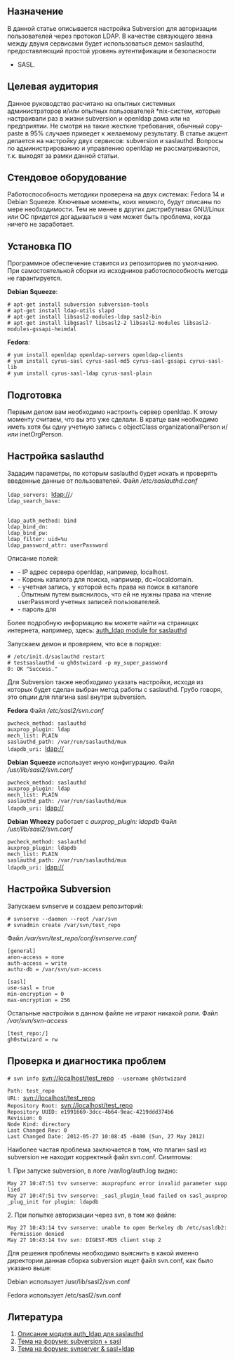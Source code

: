 ## Назначение

В данной статье описывается настройка Subversion для авторизации
пользователей через протокол LDAP. В качестве связующего звена
между двумя сервисами будет использоваться демон saslauthd,
предоставляющий простой уровень аутентификации и безопасности
- SASL.

## Целевая аудитория

Данное руководство расчитано на опытных системных администраторов и/или
опытных пользователей \*nix-систем, которые настраивали раз в жизни
subversion и openldap дома или на предприятии. Не смотря на такие
жесткие требования, обычный copy-paste в 95% случаев приведет к
желаемому результату. В статье акцент делается на настройку двух
сервисов: subversion и saslauthd. Вопросы по администрированию и
управлению openldap не рассматриваются, т.к. выходят за рамки данной
статьи.

## Стендовое оборудование

Работоспособность методики проверена на двух системах: Fedora 14 и
Debian Squeeze. Ключевые моменты, коих немного, будут описаны по мере
необходимости. Тем не менее в других дистрибутивах GNU/Linux или ОС
придется догадываться в чем может быть проблема, когда ничего не
заработает.

## Установка ПО

Программное обеспечение ставится из репозиториев по умолчанию. При
самостоятельной сборки из исходников работоспособность метода не
гарантируется.

**Debian Squeeze**:

`# apt-get install subversion subversion-tools`  
`# apt-get install ldap-utils slapd`  
`# apt-get install libsasl2-modules-ldap sasl2-bin`  
`# apt-get install libgsasl7 libsasl2-2 libsasl2-modules libsasl2-modules-gssapi-heimdal`

**Fedora**:

`# yum install openldap openldap-servers openldap-clients`  
`# yum install cyrus-sasl cyrus-sasl-md5 cyrus-sasl-gssapi cyrus-sasl-lib`  
`# yum install cyrus-sasl-ldap cyrus-sasl-plain`

## Подготовка

Первым делом вам необходимо настроить сервер openldap. К этому моменту
считаем, что вы это уже сделали. В кратце вам необходимо иметь хотя бы
одну учетную запись с objectClass organizationalPerson и/или
inetOrgPerson.

## Настройка saslauthd

Зададим параметры, по которым saslauthd будет искать и проверять
введенные данные от пользователей. Файл */etc/saslauthd.conf*

`ldap_servers: `<ldap://>**<SERVER IP ADDRESS>**`/`  
`ldap_search_base: `**<search DN>**  
`ldap_auth_method: bind`  
`ldap_bind_dn: `**<bind DN>**  
`ldap_bind_pw: `**<bind DN password>**  
`ldap_filter: uid=%u`  
`ldap_password_attr: userPassword`

Описание полей:

  - **<SERVER IP ADDRESS>** - IP адрес сервера openldap, например,
    localhost.
  - **<search DN>** - Корень каталога для поиска, например,
    dc=localdomain.
  - **<bind DN>** - учетная запись, у которой есть права на поиск в
    каталоге **<search DN>**. Опытным путем выяснилось, что ей не
    нужны права на чтение userPassword учетных записей пользователей.
  - **<bind DN password>** - пароль для **<bind DN>**

Более подробную информацию вы можете найти на страницах интернета,
например, здесь: [auth\_ldap module for
saslauthd](http://www.opensource.apple.com/source/passwordserver_sasl/passwordserver_sasl-159/cyrus_sasl/saslauthd/LDAP_SASLAUTHD?txt)

Запускаем демон и проверяем, что все в порядке:

`# /etc/init.d/saslauthd restart`  
`# testsaslauthd -u gh0stwizard -p my_super_password`  
`0: OK "Success."`

Для Subversion также необходимо указать настройки, исходя из которых
будет сделан выбран метод работы с saslauthd. Грубо говоря, это
опции для плагина sasl внутри subversion.

**Fedora** Файл */etc/sasl2/svn.conf*

`pwcheck_method: saslauthd`  
`auxprop_plugin: ldap`  
`mech_list: PLAIN`  
`saslauthd_path: /var/run/saslauthd/mux`  
`ldapdb_uri: `<ldap://>

**Debian Squeeze** использует иную конфигурацию. Файл
*/usr/lib/sasl2/svn.conf*

`pwcheck_method: saslauthd`  
`auxprop_plugin: ldap`  
`mech_list: PLAIN`  
`saslauthd_path: /var/run/saslauthd/mux`  
`ldapdb_uri: `<ldap://>

**Debian Wheezy** работает с *auxprop\_plugin: ldapdb* Файл
*/usr/lib/sasl2/svn.conf*

`pwcheck_method: saslauthd`  
`auxprop_plugin: ldapdb`  
`mech_list: PLAIN`  
`saslauthd_path: /var/run/saslauthd/mux`  
`ldapdb_uri: `<ldap://>

## Настройка Subversion

Запускаем svnserve и создаем репозиторий:

`# svnserve --daemon --root /var/svn`  
`# svnadmin create /var/svn/test_repo`

Файл */var/svn/test\_repo/conf/svnserve.conf*

`[general]`  
`anon-access = none`  
`auth-access = write`  
`authz-db = /var/svn/svn-access`  
  
`[sasl]`  
`use-sasl = true`  
`min-encryption = 0`  
`max-encryption = 256`

Остальные настройки в данном файле не играют никакой роли. Файл
*/var/svn/svn-access*

`[test_repo:/]`  
`gh0stwizard = rw`

## Проверка и диагностика проблем

`# svn info `<svn://localhost/test_repo>` --username gh0stwizard`

`Path: test_repo`  
`URL: `<svn://localhost/test_repo>  
`Repository Root: `<svn://localhost/test_repo>  
`Repository UUID: e1991669-3dcc-4b64-9eac-4219ddd374b6`  
`Revision: 0`  
`Node Kind: directory`  
`Last Changed Rev: 0`  
`Last Changed Date: 2012-05-27 10:08:45 -0400 (Sun, 27 May 2012)`

Наиболее частая проблема заключается в том, что плагин sasl из
subversion не находит корректный файл svn.conf. Симптомы:

1\. При запуске subversion, в логе /var/log/auth.log видно:

`May 27 10:47:51 tvv svnserve: auxpropfunc error invalid parameter supplied`  
`May 27 10:47:51 tvv svnserve: _sasl_plugin_load failed on sasl_auxprop_plug_init for plugin: ldapdb`

2\. При попытке авторизации через svn, в том же файле:

`May 27 10:43:14 tvv svnserve: unable to open Berkeley db /etc/sasldb2: Permission denied`  
`May 27 10:43:14 tvv svn: DIGEST-MD5 client step 2`

Для решения проблемы необходимо выяснить в какой именно директории
данная сборка subversion ищет файл svn.conf, как было указано
выше:

Debian использует /usr/lib/sasl2/svn.conf

Fedora использует /etc/sasl2/svn.conf

## Литература

1.  [Описание модуля auth\_ldap для
    saslauthd](http://www.opensource.apple.com/source/passwordserver_sasl/passwordserver_sasl-159/cyrus_sasl/saslauthd/LDAP_SASLAUTHD?txt)
2.  [Тема на форуме: subversion +
    sasl](http://www.linux.org.ru/forum/development/7622495)
3.  [Тема на форуме: svnserver &
    sasl+ldap](http://www.linux.org.ru/forum/admin/7689522)

